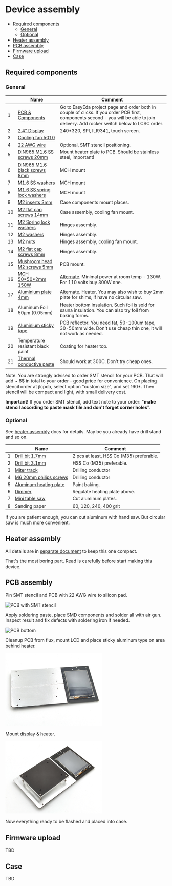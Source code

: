 Device assembly <!-- omit in toc -->
===============

- [Required components](#required-components)
  - [General](#general)
  - [Optional](#optional)
- [Heater assembly](#heater-assembly)
- [PCB assembly](#pcb-assembly)
- [Firmware upload](#firmware-upload)
- [Case](#case)


## Required components

### General

&nbsp; | Name | Comment
-------|------|--------
1 | [PCB & Components](https://easyeda.com/reflow/reflow-micro-table) | Go to EasyEda project page and order both in couple of clicks. If you order PCB first, components second - you will be able to join delivery. Add rocker switch below to LCSC order.
2 | [2.4" Display](https://www.aliexpress.com/item/32852776943.html) | 240*320, SPI, ILI9341, touch screen.
3 | [Cooling fan 5010](https://www.aliexpress.com/item/4000194163972.html) |
4 | [22 AWG wire](https://www.aliexpress.com/item/32854919883.html) | Optional, SMT stencil positioning.
5 | [DIN965 M1.6 SS screws 20mm](https://www.aliexpress.com/item/33013472653.html) | Mount heater plate to PCB. Should be stainless steel, important!
6 | [DIN965 M1.6 black screws 8mm](https://www.aliexpress.com/item/4000217127933.html) | MCH mount
7 | [M1.6 SS washers](https://www.aliexpress.com/item/4000222547150.html) | MCH mount
8 | [M1.6 SS spring lock washers](https://www.aliexpress.com/item/4000222556028.html) | MCH mount
9 | [M2 inserts 3mm](https://www.aliexpress.com/item/4000513304304.html) | Case components mount places.
10 | [M2 flat cap screws 14mm](https://www.aliexpress.com/item/4000217127933.html) | Case assembly, cooling fan mount.
11 | [M2 Spring lock washers](https://www.aliexpress.com/item/32982630546.html) | Hinges assembly.
12 | [M2 washers](https://www.aliexpress.com/item/32859516826.html) | Hinges assembly.
13 | [M2 nuts](https://www.aliexpress.com/item/32859946901.html) | Hinges assembly, cooling fan mount.
14 | [M2 flat cap screws 8mm](https://www.aliexpress.com/item/4000217127933.html) | Hinges assembly.
15 | [Mushroom head M2 screws 5mm](https://www.aliexpress.com/item/4000168030333.html) | PCB mount.
16 | [MCH 50\*50\*2mm 150W](https://www.aliexpress.com/item/33005272347.html) | [Alternate](https://www.aliexpress.com/item/32991559341.html). Minimal power at room temp - 130W. For 110 volts buy 300W one.
17 | [Aluminium plate 4mm](https://www.aliexpress.com/item/32998175339.html) | [Alternate](https://www.aliexpress.com/item/32985318306.html).  Heater. You may also wish to buy 2mm plate for shims, if have no circular saw.
18 | Aluminum Foil 50μm (0.05mm) | Heater bottom insulation. Such foil is sold for sauna insulation. You can also try foil from baking forms.
19 | [Aluminium sticky tape](https://www.aliexpress.com/item/33036337241.html) | PCB reflector. You need fat, 50-100um tape, 30-50mm wide. Don't use cheap thin one, it will not work as needed.
20 | Temperature resistant black paint | Coating for heater top.
21 | [Thermal conductive paste](https://www.aliexpress.com/item/32870824982.html) | Should work at 300C. Don't try cheap ones.

Note. You are strongly advised to order SMT stencil for your PCB. That will
add ~ 8$ in total to your order - good price for convenience. On placing stencil
order at jlcpcb, select option "custom size", and set 160\*. Then stencil
will be compact and light, with small delivery cost.

**Important!** If you order SMT stencil, add text note to your order: "**make
stencil according to paste mask file and don't forget corner holes**".


### Optional

See [heater assembly](heater_assembly.md) docs for details. May be you already
have drill stand and so on.


&nbsp; | Name | Comment
-------|------|--------
1 | [Drill bit 1.7mm](https://www.aliexpress.com/item/33023895090.html) | 2 pcs at least, HSS Co (M35) preferable.
2 | [Drill bit 3.1mm](https://www.aliexpress.com/item/33023951160.html) | HSS Co (M35) preferable.
3 | [Miter track](https://www.aliexpress.com/item/32972951062.html) | Drilling conductor
4 | [M6 20mm philips screws](https://www.aliexpress.com/item/32854305389.html) | Drilling conductor
5 | [Aluminum heating plate](https://www.aliexpress.com/item/4000073462890.html) | Paint baking.
6 | [Dimmer](https://www.aliexpress.com/item/32818012686.html) | Regulate heating plate above.
7 | [Mini table saw](https://www.aliexpress.com/item/32845187139.html) | Cut aluminum plates.
8 | Sanding paper | 60, 120, 240, 400 grit

If you are patient enough, you can cut aluminum with hand saw. But circular
saw is much more convenient.


## Heater assembly

All details are  in [separate document](heater_assembly.md) to keep this one
compact.

That's the most boring part. Read is carefully before start making this device.


## PCB assembly

Pin SMT stencil and PCB with 22 AWG wire to silicon pad.

<img src="images/pcb_smt_stencil.jpg" width="60%" alt="PCB with SMT stencil">

Apply soldering paste, place SMD components and solder all with air gun.
Inspect result and fix defects with soldering iron if needed.

<img src="images/pcb_bottom.jpg" width="60%" alt="PCB bottom">

Cleanup PCB from flux, mount LCD and place sticky aluminum type on area
behind heater.

<img src="images/pcb_top.jpg" width="60%" alt="PCB top">

Mount display & heater.

<img src="images/pcb_all.jpg" width="60%" alt="All mounted">

Now everything ready to be flashed and placed into case.


## Firmware upload

TBD


## Case

TBD
